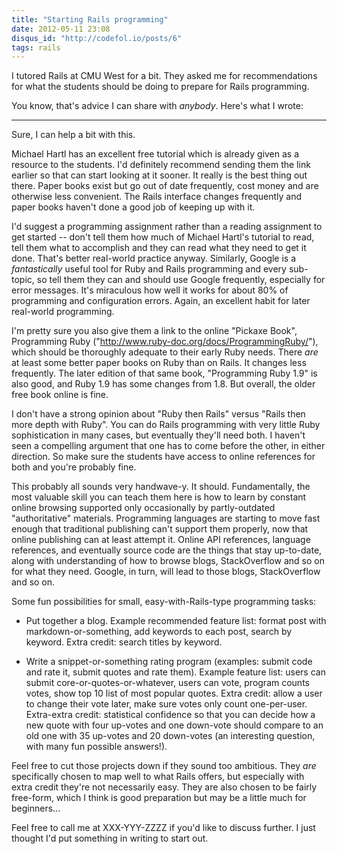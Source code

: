 ```yaml
---
title: "Starting Rails programming"
date: 2012-05-11 23:08
disqus_id: "http://codefol.io/posts/6"
tags: rails
---
```

I tutored Rails at CMU West for a bit.  They asked me for recommendations for what the students should be doing to prepare for Rails programming.

You know, that's advice I can share with *anybody*.  Here's what I wrote:

<hr/>

Sure, I can help a bit with this.

Michael Hartl has an excellent free tutorial which is already given as a resource to the students.  I'd definitely recommend sending them the link earlier so that can start looking at it sooner.  It really is the best thing out there.  Paper books exist but go out of date frequently, cost money and are otherwise less convenient.  The Rails interface changes frequently and paper books haven't done a good job of keeping up with it.

I'd suggest a programming assignment rather than a reading assignment to get started -- don't tell them how much of Michael Hartl's tutorial to read, tell them what to accomplish and they can read what they need to get it done.  That's better real-world practice anyway.  Similarly, Google is a *fantastically* useful tool for Ruby and Rails programming and every sub-topic, so tell them they can and should use Google frequently, especially for error messages.  It's miraculous how well it works for about 80% of programming and configuration errors.  Again, an excellent habit for later real-world programming.

I'm pretty sure you also give them a link to the online "Pickaxe Book", Programming Ruby ("http://www.ruby-doc.org/docs/ProgrammingRuby/"), which should be thoroughly adequate to their early Ruby needs.  There *are* at least some better paper books on Ruby than on Rails.  It changes less frequently.  The later edition of that same book, "Programming Ruby 1.9" is also good, and Ruby 1.9 has some changes from 1.8.  But overall, the older free book online is fine.

I don't have a strong opinion about "Ruby then Rails" versus "Rails then more depth with Ruby".  You can do Rails programming with very little Ruby sophistication in many cases, but eventually they'll need both.  I haven't seen a compelling argument that one has to come before the other, in either direction.  So make sure the students have access to online references for both and you're probably fine.

This probably all sounds very handwave-y.  It should.  Fundamentally, the most valuable skill you can teach them here is how to learn by constant online browsing supported only occasionally by partly-outdated "authoritative" materials.  Programming languages are starting to move fast enough that traditional publishing can't support them properly, now that online publishing can at least attempt it.  Online API references, language references, and eventually source code are the things that stay up-to-date, along with understanding of how to browse blogs, StackOverflow and so on for what they need.  Google, in turn, will lead to those blogs, StackOverflow and so on.

Some fun possibilities for small, easy-with-Rails-type programming tasks:

  * Put together a blog.  Example recommended feature list:  format post with markdown-or-something, add keywords to each post, search by keyword.  Extra credit: search titles by keyword.

  * Write a snippet-or-something rating program (examples: submit code and rate it, submit quotes and rate them).  Example feature list: users can submit core-or-quotes-or-whatever, users can vote, program counts votes, show top 10 list of most popular quotes.  Extra credit: allow a user to change their vote later, make sure votes only count one-per-user.  Extra-extra credit: statistical confidence so that you can decide how a new quote with four up-votes and one down-vote should compare to an old one with 35 up-votes and 20 down-votes (an interesting question, with many fun possible answers!).

Feel free to cut those projects down if they sound too ambitious.  They *are* specifically chosen to map well to what Rails offers, but especially with extra credit they're not necessarily easy.  They are also chosen to be fairly free-form, which I think is good preparation but may be a little much for beginners...

Feel free to call me at XXX-YYY-ZZZZ if you'd like to discuss further.  I just thought I'd put something in writing to start out.
